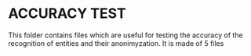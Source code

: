 # ACCURACY TEST

This folder contains files which are useful for testing the accuracy of the recognition of entities and their anonimyzation.
It is made of 5 files
